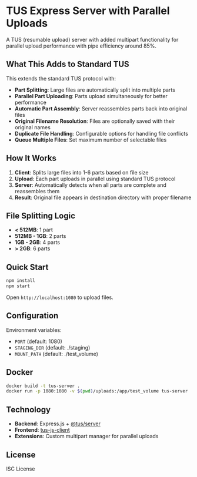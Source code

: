 # TUS Express Server with Parallel Uploads

A TUS (resumable upload) server with added multipart functionality for parallel upload performance with pipe efficiency around 85%.

## What This Adds to Standard TUS

This extends the standard TUS protocol with:

- **Part Splitting**: Large files are automatically split into multiple parts
- **Parallel Part Uploading**: Parts upload simultaneously for better performance  
- **Automatic Part Assembly**: Server reassembles parts back into original files
- **Original Filename Resolution**: Files are optionally saved with their original names
- **Duplicate File Handling**: Configurable options for handling file conflicts
- **Queue Multiple Files**: Set maximum number of selectable files

## How It Works

1. **Client**: Splits large files into 1-6 parts based on file size
2. **Upload**: Each part uploads in parallel using standard TUS protocol
3. **Server**: Automatically detects when all parts are complete and reassembles them
4. **Result**: Original file appears in destination directory with proper filename

## File Splitting Logic

- **< 512MB**: 1 part
- **512MB - 1GB**: 2 parts
- **1GB - 2GB**: 4 parts
- **> 2GB**: 6 parts

## Quick Start

```bash
npm install
npm start
```

Open `http://localhost:1080` to upload files.

## Configuration

Environment variables:
- `PORT` (default: 1080)
- `STAGING_DIR` (default: ./staging) 
- `MOUNT_PATH` (default: ./test_volume)

## Docker

```bash
docker build -t tus-server .
docker run -p 1080:1080 -v $(pwd)/uploads:/app/test_volume tus-server
```

## Technology

- **Backend**: Express.js + [@tus/server](https://www.npmjs.com/package/@tus/server)
- **Frontend**: [tus-js-client](https://www.npmjs.com/package/tus-js-client)
- **Extensions**: Custom multipart manager for parallel uploads

## License

ISC License